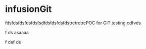 # infusionGit
fdsfdsfdsfdsfdsfsdfdsfdsfdsfdstretretrePOC for GIT testing
cdfvds



f
ds
asaaaa



f
def
ds

